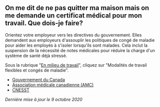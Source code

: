 ## On me dit de ne pas quitter ma maison mais on me demande un certificat médical pour mon travail. Que dois-je faire?

Orientez votre employeur vers les directives du gouvernement. Elles demandent aux employeurs d'assouplir les politiques de congé de maladie pour aider les employés à s'isoler lorsqu'ils sont malades. Cela inclut la suspension de la nécessité de notes médicales pour réduire la charge d'un système de santé déjà stressé.

Sous la rubrique "[En milieu de travail](https://www.canada.ca/fr/sante-publique/services/maladies/2019-nouveau-coronavirus/preparation.html#a5)", cliquez sur "Modalités de travail flexibles et congés de maladie".

- [Gouvernement du Canada](https://www.canada.ca/fr/sante-publique/services/maladies/2019-nouveau-coronavirus/preparation.html)
- [Association médicale canadienne (AMC)](https://www.cma.ca/fr/communiques-de-presse-et-declarations/lamc-exhorte-tous-les-employeurs-cesser-dexiger-des)
- [CNESST](https://www.cnesst.gouv.qc.ca/salle-de-presse/Pages/coronavirus.aspx)

_Dernière mise à jour le 9 octobre 2020_
